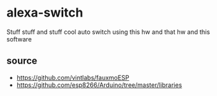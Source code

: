 # alexa-switch

Stuff stuff and stuff cool auto switch using this hw and that hw and this software

## source
* https://github.com/vintlabs/fauxmoESP
* https://github.com/esp8266/Arduino/tree/master/libraries
